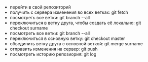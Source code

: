 * перейти в свой репозиторий
* получить с сервера изменения во всех ветках: git fetch
* посмотреть все ветки: git branch --all
* переключиться в ветку друга, чтобы создать её локально: git checkout surname
* посмотреть все ветки: git branch --all
* переключиться в основную ветку: git checkout master
* обьединить ветку друга с основной веткой: git merge surname
* отправить изменения на сервер: git push
* посмотреть историю репозиория: git log